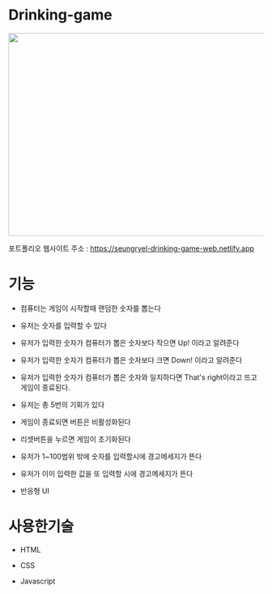 # Drinking-game

<img src="https://user-images.githubusercontent.com/129400944/232782308-c0c27f59-d30f-482a-9869-4270972c7500.png" width="800" height="400"/>

포트폴리오 웹사이트 주소 :  https://seungryel-drinking-game-web.netlify.app
                        
<h1>기능</h1>
                        
* 컴퓨터는 게임이 시작할때 랜덤한 숫자를 뽑는다
                                               
* 유저는 숫자를 입력할 수 있다
                                          
* 유저가 입력한 숫자가 컴퓨터가 뽑은 숫자보다 작으면 Up! 이라고 알려준다
                                              
* 유저가 입력한 숫자가 컴퓨터가 뽑은 숫자보다 크면 Down! 이라고 알려준다
                                              
* 유저가 입력한 숫자가 컴퓨터가 뽑은 숫자와 일치하다면 That's right이라고 뜨고 게임이 종료된다.
                                           
* 유저는 총 5번의 기회가 있다
                                            
* 게임이 종료되면 버튼은 비활성화된다
                                            
* 리셋버튼을 누르면 게임이 초기화된다
                                              
* 유저가 1~100범위 밖에 숫자를 입력할시에 경고메세지가 뜬다
                                              
* 유저가 이미 입력한 값을 또 입력할 시에 경고메세지가 뜬다
                                             
* 반응형 UI               
                        
<h1>사용한기술</h1>
                        
* HTML
                        
* CSS
                        
* Javascript                        
